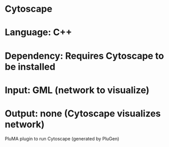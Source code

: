# Cytoscape
# Language: C++
# Dependency: Requires Cytoscape to be installed
# Input: GML (network to visualize)
# Output: none (Cytoscape visualizes network)
PluMA plugin to run Cytoscape (generated by PluGen)
